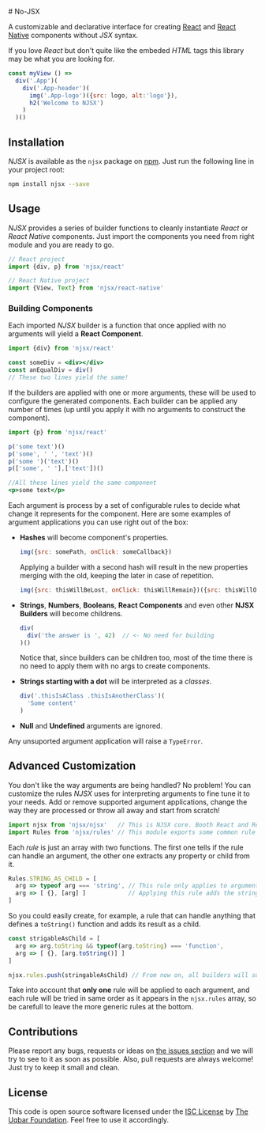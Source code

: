#﻿ No-JSX

A customizable and declarative interface for creating [React](https://facebook.github.io/react/) and [React Native](https://facebook.github.io/react-native/) components without *JSX* syntax.

If you love *React* but don't quite like the embeded *HTML* tags this library may be what you are looking for.

```js
const myView () =>
  div('.App')(
    div('.App-header')(
      img('.App-logo')({src: logo, alt:'logo'}),
      h2('Welcome to NJSX')
    )
  )()
```

## Installation

*NJSX* is available as the `njsx` package on [npm](https://www.npmjs.com/). Just run the following line in your project root:

```bash
npm install njsx --save
```

## Usage

*NJSX* provides a series of builder functions to cleanly instantiate *React* or *React Native* components. Just import the components you need from right module and you are ready to go.

```js
// React project
import {div, p} from 'njsx/react'

// React Native project
import {View, Text} from 'njsx/react-native'
```


### Building Components

Each imported *NJSX* builder is a function that once applied with no arguments will yield a **React Component**.

```jsx
import {div} from 'njsx/react'

const someDiv = <div></div>
const anEqualDiv = div()
// These two lines yield the same!
```

If the builders are applied with one or more arguments, these will be used to configure the generated components. Each builder can be applied any number of times (up until you apply it with no arguments to construct the component).

```jsx
import {p} from 'njsx/react'

p('some text')()
p('some', ' ', 'text')()
p('some ')('text')()
p(['some', ' '],['text'])()

//All these lines yield the same component
<p>some text</p>
```

Each argument is process by a set of configurable rules to decide what change it represents for the component. Here are some examples of argument applications you can use right out of the box:

  - **Hashes** will become component's properties.

    ```jsx
    img({src: somePath, onClick: someCallback})
    ```

    Applying a builder with a second hash will result in the new properties merging with the old, keeping the later in case of repetition.

    ```jsx
    img({src: thisWillBeLost, onClick: thisWillRemain})({src: thisWillOverrideThePreviousPath})
    ```

  - **Strings**, **Numbers**, **Booleans**, **React Components** and even other **NJSX Builders** will become childrens.

    ```jsx
    div(
      div('the answer is ', 42)  // <- No need for building
    )()
    ```

    Notice that, since builders can be children too, most of the time there is no need to apply them with no args to create components.

  - **Strings starting with a dot** will be interpreted as a *classes*.

    ```jsx
    div('.thisIsAClass .thisIsAnotherClass')(
      'Some content'
    )
    ```

  - **Null** and **Undefined** arguments are ignored.


Any unsuported argument application will raise a `TypeError`.


## Advanced Customization

You don't like the way arguments are being handled? No problem! You can customize the rules *NJSX* uses for interpreting arguments to fine tune it to your needs. Add or remove supported argument applications, change the way they are processed or throw all away and start from scratch!

```js
import njsx from 'njsx/njsx'   // This is NJSX core. Booth React and ReactNative use it to define their builders.
import Rules from 'njsx/rules' // This module exports some common rule examples.
```

Each *rule* is just an array with two functions. The first one tells if the rule can handle an argument, the other one extracts any property or child from it.

```js
Rules.STRING_AS_CHILD = [
  arg => typeof arg === 'string', // This rule only applies to arguments of type string.
  arg => [ {}, [arg] ]            // Applying this rule adds the string to the children array (but it doesn't change the properties).
]
```

So you could easily create, for example, a rule that can handle anything that defines a `toString()` function and adds its result as a child.

```js
const strigableAsChild = [
  arg => arg.toString && typeof(arg.toString) === 'function',
  arg => [ {}, [arg.toString()] ]
]

njsx.rules.push(stringableAsChild) // From now on, all builders will support this rule.
```

Take into account that **only one** rule will be applied to each argument, and each rule will be tried in same order as it appears in the `njsx.rules` array, so be carefull to leave the more generic rules at the bottom.


## Contributions

Please report any bugs, requests or ideas on [the issues section](./issues) and we will try to see to it as soon as possible.
Also, pull requests are always welcome! Just try to keep it small and clean.


## License

This code is open source software licensed under the [ISC License](https://opensource.org/licenses/ISC) by [The Uqbar Foundation](http://www.uqbar-project.org/). Feel free to use it accordingly.